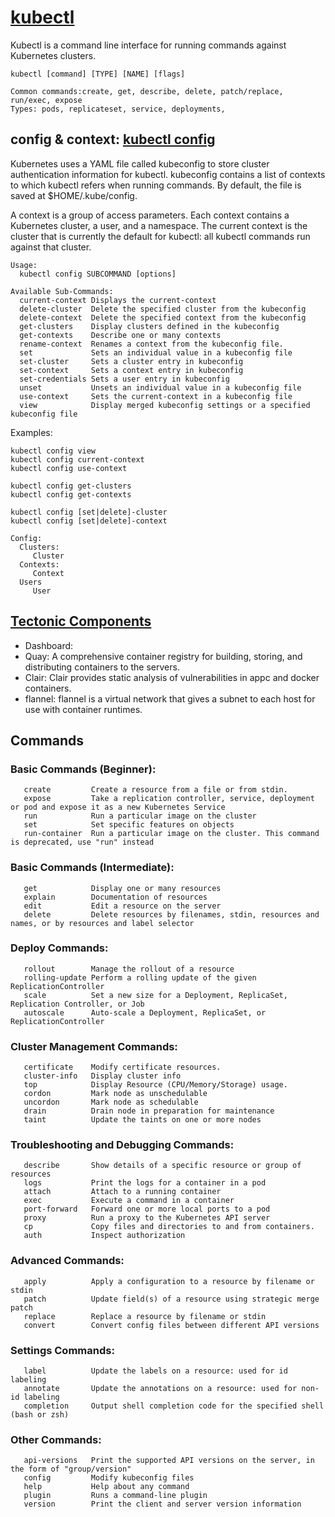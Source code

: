 # [kubectl](https://kubernetes.io/docs/reference/kubectl/)
Kubectl is a command line interface for running commands against Kubernetes clusters.
```
kubectl [command] [TYPE] [NAME] [flags]

Common commands:create, get, describe, delete, patch/replace, run/exec, expose
Types: pods, replicateset, service, deployments,
```

## config & context: [kubectl config](https://kubernetes.io/docs/tasks/access-application-cluster/configure-access-multiple-clusters/)
Kubernetes uses a YAML file called kubeconfig to store cluster authentication information for kubectl. kubeconfig contains a list of contexts to which kubectl refers when running commands. By default, the file is saved at $HOME/.kube/config.

A context is a group of access parameters. Each context contains a Kubernetes cluster, a user, and a namespace. The current context is the cluster that is currently the default for kubectl: all kubectl commands run against that cluster.
```
Usage:
  kubectl config SUBCOMMAND [options]
  
Available Sub-Commands:
  current-context Displays the current-context
  delete-cluster  Delete the specified cluster from the kubeconfig
  delete-context  Delete the specified context from the kubeconfig
  get-clusters    Display clusters defined in the kubeconfig
  get-contexts    Describe one or many contexts
  rename-context  Renames a context from the kubeconfig file.
  set             Sets an individual value in a kubeconfig file
  set-cluster     Sets a cluster entry in kubeconfig
  set-context     Sets a context entry in kubeconfig
  set-credentials Sets a user entry in kubeconfig
  unset           Unsets an individual value in a kubeconfig file
  use-context     Sets the current-context in a kubeconfig file
  view            Display merged kubeconfig settings or a specified kubeconfig file
```
Examples:
```
kubectl config view
kubectl config current-context
kubectl config use-context

kubectl config get-clusters
kubectl config get-contexts

kubectl config [set|delete]-cluster
kubectl config [set|delete]-context

Config:
  Clusters:
     Cluster
  Contexts:
     Context
  Users
     User
```
## [Tectonic Components](https://coreos.com/docs/)
- Dashboard:
- Quay:	A comprehensive container registry for building, storing, and distributing containers to the servers.
- Clair:	Clair provides static analysis of vulnerabilities in appc and docker containers.
- flannel:	flannel is a virtual network that gives a subnet to each host for use with container runtimes.

## Commands
### Basic Commands (Beginner):
```
   create         Create a resource from a file or from stdin.
   expose         Take a replication controller, service, deployment or pod and expose it as a new Kubernetes Service
   run            Run a particular image on the cluster
   set            Set specific features on objects
   run-container  Run a particular image on the cluster. This command is deprecated, use "run" instead
```
### Basic Commands (Intermediate):
```
   get            Display one or many resources
   explain        Documentation of resources
   edit           Edit a resource on the server
   delete         Delete resources by filenames, stdin, resources and names, or by resources and label selector
```
### Deploy Commands:
```
   rollout        Manage the rollout of a resource
   rolling-update Perform a rolling update of the given ReplicationController
   scale          Set a new size for a Deployment, ReplicaSet, Replication Controller, or Job
   autoscale      Auto-scale a Deployment, ReplicaSet, or ReplicationController
```
### Cluster Management Commands:
```
   certificate    Modify certificate resources.
   cluster-info   Display cluster info
   top            Display Resource (CPU/Memory/Storage) usage.
   cordon         Mark node as unschedulable
   uncordon       Mark node as schedulable
   drain          Drain node in preparation for maintenance
   taint          Update the taints on one or more nodes
```
### Troubleshooting and Debugging Commands:
```
   describe       Show details of a specific resource or group of resources
   logs           Print the logs for a container in a pod
   attach         Attach to a running container
   exec           Execute a command in a container
   port-forward   Forward one or more local ports to a pod
   proxy          Run a proxy to the Kubernetes API server
   cp             Copy files and directories to and from containers.
   auth           Inspect authorization
```
### Advanced Commands:
```
   apply          Apply a configuration to a resource by filename or stdin
   patch          Update field(s) of a resource using strategic merge patch
   replace        Replace a resource by filename or stdin
   convert        Convert config files between different API versions
```
### Settings Commands:
```
   label          Update the labels on a resource: used for id labeling
   annotate       Update the annotations on a resource: used for non-id labeling
   completion     Output shell completion code for the specified shell (bash or zsh)
```
### Other Commands:
```
   api-versions   Print the supported API versions on the server, in the form of "group/version"
   config         Modify kubeconfig files
   help           Help about any command
   plugin         Runs a command-line plugin
   version        Print the client and server version information
```
